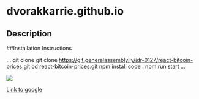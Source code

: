 # dvorakkarrie.github.io

## Description

##Installation Instructions

...
git clone git clone https://git.generalassembly.ly/jdr-0127/react-bitcoin-prices.git
cd react-bitcoin-prices.git
npm install
code .
npm run start
...

![](https://i.imgur.com/0QBd4Uz.png)

[Link to google](https://google.com)